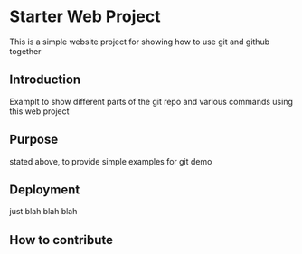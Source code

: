 # Starter Web Project

This is a simple website project for showing how to use git and github together

## Introduction

Examplt to show different parts of the git repo and various commands using this web project

## Purpose

stated above, to provide simple examples for git demo

## Deployment

just blah blah blah

## How to contribute 